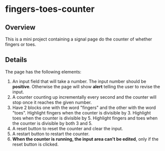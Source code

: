fingers-toes-counter
==========
## Overview
This is a mini project containing a signal page do the counter of whether fingers or toes.
## Details
The page has the following elements:
1. An input field that will take a number. The input number should be **positive**. Otherwise the page will show **alert** telling the user to revise the input.
2. A counter counting up incrementally every second and the counter will stop once it reaches the given number.
3. Have 2 blocks one with the word "fingers" and the other with the word "toes". Highlight fingers when the counter is divisible by 3. Highlight toes when the counter is divisible by 5. Highlight fingers and toes when the counter is divisible by both 3 and 5.
4. A reset button to reset the counter and clear the input.
5. A restart button to restart the counter.
6. **When the counter is running, the input area can't be edited**, only if the reset button is clicked.
